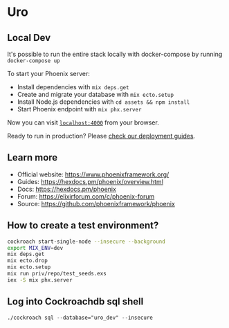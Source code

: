 # Uro

## Local Dev
 
It's possible to run the entire stack locally with docker-compose by running `docker-compose up` 

To start your Phoenix server:

  * Install dependencies with `mix deps.get`
  * Create and migrate your database with `mix ecto.setup`
  * Install Node.js dependencies with `cd assets && npm install`
  * Start Phoenix endpoint with `mix phx.server`

Now you can visit [`localhost:4000`](http://localhost:4000) from your browser.

Ready to run in production? Please [check our deployment guides](https://hexdocs.pm/phoenix/deployment.html).

## Learn more

  * Official website: https://www.phoenixframework.org/
  * Guides: https://hexdocs.pm/phoenix/overview.html
  * Docs: https://hexdocs.pm/phoenix
  * Forum: https://elixirforum.com/c/phoenix-forum
  * Source: https://github.com/phoenixframework/phoenix

## How to create a test environment?

```bash
cockroach start-single-node --insecure --background
export MIX_ENV=dev 
mix deps.get
mix ecto.drop
mix ecto.setup
mix run priv/repo/test_seeds.exs
iex -S mix phx.server
```

## Log into Cockroachdb sql shell

`./cockroach sql --database="uro_dev" --insecure`